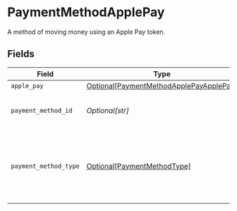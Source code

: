 # PaymentMethodApplePay

A method of moving money using an Apple Pay token.


## Fields

| Field                                                                                           | Type                                                                                            | Required                                                                                        | Description                                                                                     | Example                                                                                         |
| ----------------------------------------------------------------------------------------------- | ----------------------------------------------------------------------------------------------- | ----------------------------------------------------------------------------------------------- | ----------------------------------------------------------------------------------------------- | ----------------------------------------------------------------------------------------------- |
| `apple_pay`                                                                                     | [Optional[PaymentMethodApplePayApplePay]](../../models/shared/paymentmethodapplepayapplepay.md) | :heavy_minus_sign:                                                                              | N/A                                                                                             |                                                                                                 |
| `payment_method_id`                                                                             | *Optional[str]*                                                                                 | :heavy_minus_sign:                                                                              | UUID v4                                                                                         | ec7e1848-dc80-4ab0-8827-dd7fc0737b43                                                            |
| `payment_method_type`                                                                           | [Optional[PaymentMethodType]](../../models/shared/paymentmethodtype.md)                         | :heavy_minus_sign:                                                                              | The payment method type that represents a payment rail and directionality                       |                                                                                                 |